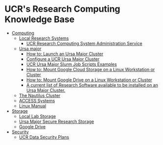 # UCR's Research Computing Knowledge Base #

* [Computing]()
    * [Local Research Systems]()
        * [UCR Research Computing System Administration Service](UCR_Research_Computing_System_Administration_Service.md)
    * [Ursa major](Ursa_Major.md)
        * [How to: Launch an Ursa Major Cluster](How_To_Launch_a_Ursa_Major_Cluster.md)
        * [Configure a UCR Ursa Major Cluster](https://github.com/UCR-Research-Computing/UCR-Ursa-Major-Cluster-Blueprints) 
        * [UCR Ursa Major Slurm Job Scripts Examples](https://github.com/UCR-Research-Computing/UCR-Ursa-Major-Slurm-Job-Scripts)
        * [How to: Mount Google Cloud Storage on a Linux Workstation or Cluster](how_to_mount_google_cloud_storage.md)  
        * [How to: Mount Google Drive on a Linux Workstation or Cluster](how_to_mount_google_drive.md)  
        * [A current list of Research Software available to be installed on an Ursa Major Cluster.](https://spack.readthedocs.io/en/latest/package_list.html)
    * [The Nautilus Cluster](The_Nautilus_Cluster.md)
    * [ACCESS Systems](ACCESS_Systems.md)
    * [Linux Manual](Linux_Manual.md)
* [Storage]()
    * [Local Lab Storage](Local_Lab_Storage.md)
    * [Ursa Major Secure Research Storage](Ursa_Major_Secure_Research_Storage.md)
    * [Google Drive](Google_Drive.md)
* [Security]()
    * [UCR Data Security Plans](UCR_Data_Security_Plans.md)
